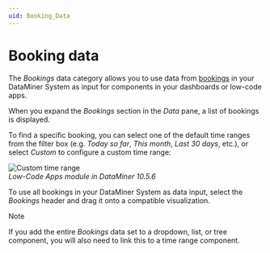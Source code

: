 ```yaml
---
uid: Booking_Data
---
```


# Booking data

The *Bookings* data category allows you to use data from [bookings](xref:srm_instantiations#booking) in your DataMiner System as input for components in your dashboards or low-code apps.

When you expand the *Bookings* section in the *Data* pane, a list of bookings is displayed.

To find a specific booking, you can select one of the default time ranges from the filter box (e.g. *Today so far*, *This month*, *Last 30 days*, etc.), or select *Custom* to configure a custom time range:

![Custom time range](~/dataminer/images/Custom_Time_Range_Bookings.png)<br>*Low-Code Apps module in DataMiner 10.5.6*

To use all bookings in your DataMiner System as data input, select the *Bookings* header and drag it onto a compatible visualization.

> [!NOTE]
> If you add the entire *Bookings* data set to a dropdown, list, or tree component, you will also need to link this to a time range component.
